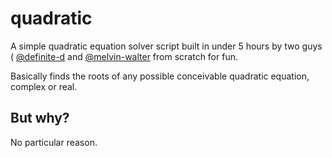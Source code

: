 # quadratic
A simple quadratic equation solver script built in under 5 hours by two guys ( [@definite-d](https://github.com/definite-d/) and [@melvin-walter](https://github.com/melvin-walter/) from scratch for fun.

Basically finds the roots of any possible conceivable quadratic equation, complex or real.

## But why?
No particular reason.
